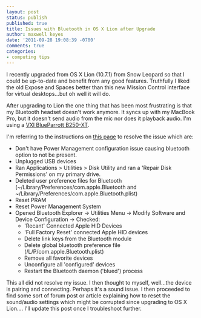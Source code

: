 ```yaml
---
layout: post
status: publish
published: true
title: Issues with Bluetooth in OS X Lion after Upgrade
author: maxwell keyes
date: '2011-09-28 19:08:39 -0700'
comments: true
categories:
- computing tips
---
```


I recently upgraded from OS X Lion (10.7.1) from Snow Leopard so that I could
be up-to-date and benefit from any good features. Truthfully I liked the old
Expose and Spaces better than this new Mission Control interface for virtual
desktops...but oh well it will do.

After upgrading to Lion the one thing that has been most frustrating is that
my Bluetooth headset doesn't work anymore. It syncs up with my MacBook Pro,
but it doesn't send audio from the mic nor does it playback audio. I'm using a
[VXI BlueParrott B250-XT][1].
<!--more-->

I'm referring to the instructions on [this page][2] to resolve the issue which
are:

* Don't have Power Management configuration issue causing bluetooth option to
not be present.
* Unplugged USB devices
* Ran Applications > Utilities > Disk Utility and ran a 'Repair Disk
Permissions' on my primary drive.
* Deleted user preference files for Bluetooth
(~/Library/Preferences/com.apple.Bluetooth and
~/Library/Preferences/com.apple.Bluetooth.plist)
* Reset PRAM
* Reset Power Management System
* Opened Bluetooth Explorer -> Utilities Menu -> Modify Software and
Device Configuration -> Checked:
  * 'Recant' Connected Apple HID Devices
  * 'Full Factory Reset' connected Apple HID devices
  * Delete link keys from the Bluetooth module
  * Delete global bluetooth preference file (/L/P/com.apple.Bluetooth.plist)
  * Remove all favorite devices
  * Unconfigure all 'configured' devices
  * Restart the Bluetooth daemon ('blued') process

This all did not resolve my issue. I then thought to myself, well...the device
is pairing and connecting. Perhaps it's a sound issue. I then proceeded to
find some sort of forum post or article explaining how to reset the
sound/audio settings which might be corrupted since upgrading to OS X Lion....
I'll update this post once I troubleshoot further.

[1]: http://www.vxicorp.com/products/blueparrott-bluetooth-mobile-solutions/bluetooth-headsets/b250-xt/
[2]: http://ismashphone.com/2011/08/how-to-fix-bluetooth-pairing-in-mac-os-x-lion-issues.html
